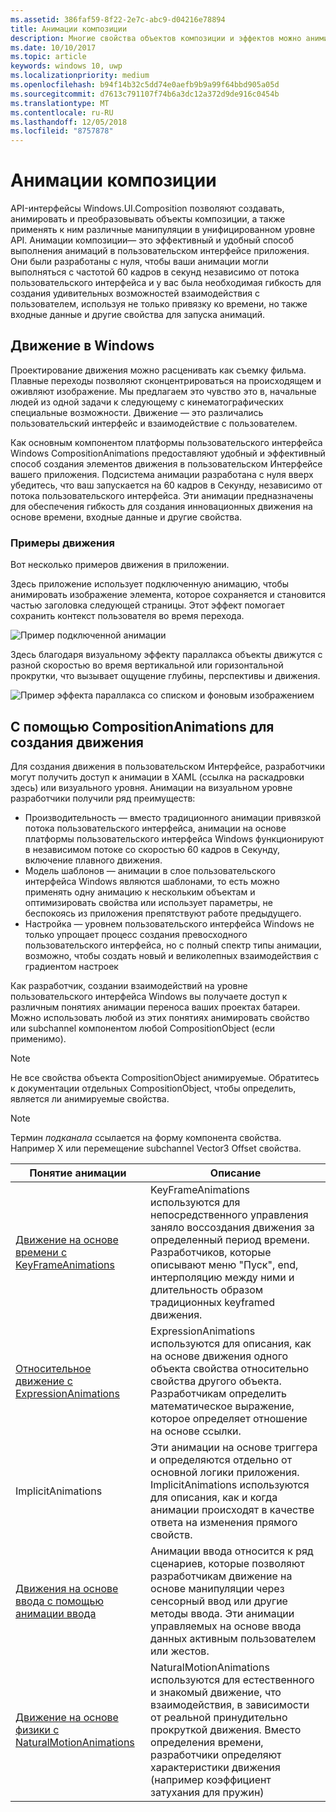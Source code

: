 ```yaml
---
ms.assetid: 386faf59-8f22-2e7c-abc9-d04216e78894
title: Анимации композиции
description: Многие свойства объектов композиции и эффектов можно анимировать, используя анимацию по ключевым кадрам или анимацию с помощью выражений. Это позволяет изменять свойства элементов пользовательского интерфейса во времени или на основе расчетов.
ms.date: 10/10/2017
ms.topic: article
keywords: windows 10, uwp
ms.localizationpriority: medium
ms.openlocfilehash: b94f14b32c5dd74e0aefb9b9a99f64bbd905a05d
ms.sourcegitcommit: d7613c791107f74b6a3dc12a372d9de916c0454b
ms.translationtype: MT
ms.contentlocale: ru-RU
ms.lasthandoff: 12/05/2018
ms.locfileid: "8757878"
---
```

# <a name="composition-animations"></a>Анимации композиции

API-интерфейсы Windows.UI.Composition позволяют создавать, анимировать и преобразовывать объекты композиции, а также применять к ним различные манипуляции в унифицированном уровне API. Анимации композиции— это эффективный и удобный способ выполнения анимаций в пользовательском интерфейсе приложения. Они были разработаны с нуля, чтобы ваши анимации могли выполняться с частотой 60 кадров в секунд независимо от потока пользовательского интерфейса и у вас была необходимая гибкость для создания удивительных возможностей взаимодействия с пользователем, используя не только привязку ко времени, но также входные данные и другие свойства для запуска анимаций.

## <a name="motion-in-windows"></a>Движение в Windows

Проектирование движения можно расценивать как съемку фильма. Плавные переходы позволяют сконцентрироваться на происходящем и оживляют изображение. Мы предлагаем это чувство это в, начальные людей из одной задачи к следующему с кинематографических специальные возможности. Движение — это различались пользовательский интерфейс и взаимодействие с пользователем.

Как основным компонентом платформы пользовательского интерфейса Windows CompositionAnimations предоставляют удобный и эффективный способ создания элементов движения в пользовательском Интерфейсе вашего приложения. Подсистема анимации разработана с нуля вверх убедитесь, что ваш запускается на 60 кадров в Секунду, независимо от потока пользовательского интерфейса. Эти анимации предназначены для обеспечения гибкость для создания инновационных движения на основе времени, входные данные и другие свойства.

### <a name="examples-of-motion"></a>Примеры движения

Вот несколько примеров движения в приложении.

Здесь приложение использует подключенную анимацию, чтобы анимировать изображение элемента, которое сохраняется и становится частью заголовка следующей страницы. Этот эффект помогает сохранить контекст пользователя во время перехода.

![Пример подключенной анимации](images/animation/connected-animation-example.gif)

Здесь благодаря визуальному эффекту параллакса объекты движутся с разной скоростью во время вертикальной или горизонтальной прокрутки, что вызывает ощущение глубины, перспективы и движения.

![Пример эффекта параллакса со списком и фоновым изображением](images/animation/parallax-example.gif)

## <a name="using-compositionanimations-to-create-motion"></a>С помощью CompositionAnimations для создания движения

Для создания движения в пользовательском Интерфейсе, разработчики могут получить доступ к анимации в XAML (ссылка на раскадровки здесь) или визуального уровня. Анимации на визуальном уровне разработчики получили ряд преимуществ:

- Производительность — вместо традиционного анимации привязкой потока пользовательского интерфейса, анимации на основе платформы пользовательского интерфейса Windows функционируют в независимом потоке со скоростью 60 кадров в Секунду, включение плавного движения.
- Модель шаблонов — анимации в слое пользовательского интерфейса Windows являются шаблонами, то есть можно применять одну анимацию к нескольким объектам и оптимизировать свойства или использует параметры, не беспокоясь из приложения препятствуют работе предыдущего.
- Настройка — уровнем пользовательского интерфейса Windows не только упрощает процесс создания превосходного пользовательского интерфейса, но с полный спектр типы анимации, возможно, чтобы создать новый и великолепных взаимодействия с градиентом настроек

Как разработчик, создании взаимодействий на уровне пользовательского интерфейса Windows вы получаете доступ к различным понятиях анимации переноса ваших проектах батареи. Можно использовать любой из этих понятиях анимировать свойство или subchannel компонентом любой CompositionObject (если применимо).

> [!NOTE]
> Не все свойства объекта CompositionObject анимируемые. Обратитесь к документации отдельных CompositionObject, чтобы определить, является ли анимируемые свойства.

> [!NOTE]
> Термин _подканала_ ссылается на форму компонента свойства. Например X или перемещение subchannel Vector3 Offset свойства.

| Понятие анимации | Описание |
| ----------------- | ----------- |
| [Движение на основе времени с KeyFrameAnimations](time-animations.md)  | KeyFrameAnimations используются для непосредственного управления заняло воссоздания движения за определенный период времени. Разработчиков, которые описывают меню "Пуск", end, интерполяцию между ними и длительность образом традиционных keyframed движения. |
| [Относительное движение с ExpressionAnimations](relation-animations.md)  | ExpressionAnimations используются для описания, как на основе движения одного объекта свойства относительно свойства другого объекта. Разработчикам определить математическое выражение, которое определяет отношение на основе ссылки. |
| ImplicitAnimations | Эти анимации на основе триггера и определяются отдельно от основной логики приложения. ImplicitAnimations используются для описания, как и когда анимации происходят в качестве ответа на изменения прямого свойств. |
| [Движения на основе ввода с помощью анимации ввода](input-driven-animations.md)  | Анимации ввода относится к ряд сценариев, которые позволяют разработчикам движение на основе манипуляции через сенсорный ввод или другие методы ввода. Эти анимации управляемых на основе ввода данных активным пользователем или жестов. |
| [Движение на основе физики с NaturalMotionAnimations](natural-animations.md)  | NaturalMotionAnimations используются для естественного и знакомый движение, что взаимодействия, в зависимости от реальной принудительно прокруткой движения. Вместо определения времени, разработчики определяют характеристики движения (например коэффициент затухания для пружин) |